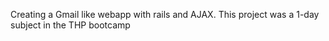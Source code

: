 Creating a Gmail like webapp with rails and AJAX.
This project was a 1-day subject in the THP bootcamp
